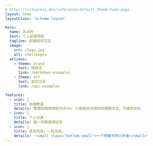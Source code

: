 ```yaml
---
# https://vitepress.dev/reference/default-theme-home-page
layout: home
layoutClass: 'm-home-layout'

hero:
  name: 五点的
  text: 个人前端导航
  tagline: 前端知识沉淀
  image:
    src: /logo.jpg
    alt: challenges
  actions:
    - theme: brand
      text: 碎碎念
      link: /markdown-examples
    - theme: alt
      text: 知识沉淀
      link: /api-examples

features:
  - icon: 📖
    title: 前端物语
    details: 整理前端常用知识点<br />如有异议按你的理解为主，不接受反驳
  - icon: 🧰
    title: 个人记录
    details: 每一天都值得纪念
  - icon: 💯
    title: 吾志所向，一往无前。
    details: '<small class="bottom-small">一个想躺平的小开发</small>'
---
```


<style>
/*爱的魔力转圈圈*/
.m-home-layout .image-src:hover {
  transform: translate(-50%, -50%) rotate(666turn);
  transition: transform 59s 1s cubic-bezier(0.3, 0, 0.8, 1);
}

.m-home-layout .details small {
  opacity: 0.8;
}

.m-home-layout .bottom-small {
  display: block;
  margin-top: 2em;
  text-align: right;
}
</style>